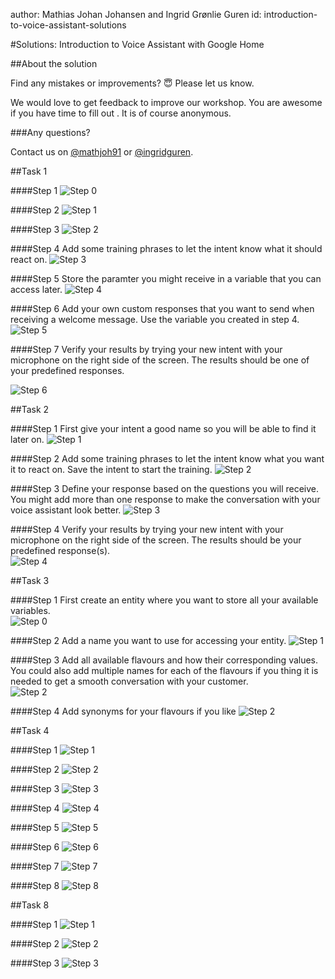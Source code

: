 author: Mathias Johan Johansen and Ingrid Grønlie Guren 
id: introduction-to-voice-assistant-solutions

<a name="solutions:introductiontovoiceassistantwithgooglehome"></a>

#Solutions: Introduction to Voice Assistant with Google Home

<a name="aboutthesolution"></a>

##About the solution

Find any mistakes or improvements? 😇 Please let us know.

We would love to get feedback to improve our workshop. You are awesome if you have time to fill out . It is of course anonymous.

<a name="anyquestions?"></a>

###Any questions?

Contact us on [@mathjoh91](https://twitter.com/mathjoh91) or [@ingridguren](https://twitter.com/ingridguren).

<a name="task1"></a>

##Task 1

<a name="step1"></a>

####Step 1
![Step 0](images/t1_0.png)

<a name="step2"></a>

####Step 2
![Step 1](images/t1_1.png)

<a name="step3"></a>

####Step 3
![Step 2](images/t1_2.png)

<a name="step4"></a>

####Step 4
Add some training phrases to let the intent know what it should react on. 
![Step 3](images/t1_3.png)

<a name="step5"></a>

####Step 5
Store the paramter you might receive in a variable that you can access later. 
![Step 4](images/t1_4.png)

<a name="step6"></a>

####Step 6
Add your own custom responses that you want to send when receiving a welcome message. Use the variable you created in step 4. 
![Step 5](images/t1_5.png)

<a name="step7"></a>

####Step 7
Verify your results by trying your new intent with your microphone on the right side of the screen. The results should be one of your predefined responses.  

![Step 6](images/t1_6.png)

<a name="task2"></a>

##Task 2

<a name="step1-1"></a>

####Step 1
First give your intent a good name so you will be able to find it later on. 
![Step 1](images/t2_1.png)

<a name="step2-1"></a>

####Step 2
Add some training phrases to let the intent know what you want it to react on. Save the intent to start the training.
![Step 2](images/t2_2.png)

<a name="step3-1"></a>

####Step 3
Define your response based on the questions you will receive. You might add more than one response to make the conversation with your voice assistant look better. 
![Step 3](images/t2_3.png)

<a name="step4-1"></a>

####Step 4
Verify your results by trying your new intent with your microphone on the right side of the screen. The results should be your predefined response(s).  
![Step 4](images/t2_4.png)


<a name="task3"></a>

##Task 3

<a name="step1-2"></a>

####Step 1
First create an entity where you want to store all your available variables.  
![Step 0](images/t3_0.png)

<a name="step2-2"></a>

####Step 2
Add a name you want to use for accessing your entity. 
![Step 1](images/t3_1.png)

<a name="step3-2"></a>

####Step 3
Add all available flavours and how their corresponding values. You could also add multiple names for each of the flavours if you thing it is needed to get a smooth conversation with your customer.  
![Step 2](images/t3_2.png)

<a name="step4-2"></a>

####Step 4
Add synonyms for your flavours if you like
![Step 2](images/t3_3.png)

<a name="task4"></a>

##Task 4

<a name="step1-3"></a>

####Step 1
![Step 1](images/t4_1.png)

<a name="step2-3"></a>

####Step 2
![Step 2](images/t4_2.png)

<a name="step3-3"></a>

####Step 3
![Step 3](images/t4_3.png)

<a name="step4-3"></a>

####Step 4
![Step 4](images/t4_4.png)

<a name="step5-1"></a>

####Step 5
![Step 5](images/t4_5.png)

<a name="step6-1"></a>

####Step 6
![Step 6](images/t4_6.png)

<a name="step7-1"></a>

####Step 7
![Step 7](images/t4_7.png)

<a name="step8"></a>

####Step 8
![Step 8](images/t4_8.png)

<a name="task8"></a>

##Task 8

<a name="step1-4"></a>

####Step 1
![Step 1](images/t8_1.png)

<a name="step2-4"></a>

####Step 2
![Step 2](images/t8_2.png)

<a name="step3-4"></a>

####Step 3
![Step 3](images/t8_3.png)



